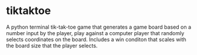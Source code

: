 # tiktaktoe
A python terminal tik-tak-toe game that generates a game board based on a number input by the player, play against a computer player that randomly selects coordinates on the board. Includes a win conditon that scales with the board size that the player selects.
